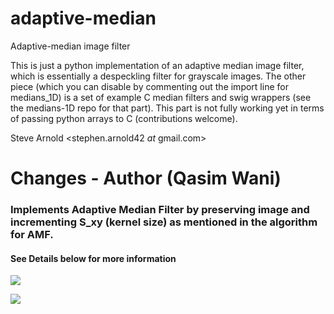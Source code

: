 adaptive-median
===============

Adaptive-median image filter

This is just a python implementation of an adaptive median image filter, 
which is essentially a despeckling filter for grayscale images.  The 
other piece (which you can disable by commenting out the import line 
for medians_1D) is a set of example C median filters and swig wrappers 
(see the medians-1D repo for that part).  This part is not fully working 
yet in terms of passing python arrays to C (contributions welcome).

Steve Arnold <stephen.arnold42 _at_ gmail.com>


# Changes - Author (Qasim Wani)

### Implements Adaptive Median Filter by preserving image and incrementing S_xy (kernel size) as mentioned in the algorithm for AMF.

#### See Details below for more information

![](https://github.com/QasimWani/adaptive-median/blob/master/report_qasim_1.png)

![](https://github.com/QasimWani/adaptive-median/blob/master/report_qasim_2.png)
